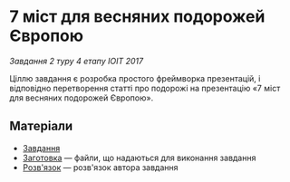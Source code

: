 # 7 міст для весняних подорожей Європою

*Завдання 2 туру 4 етапу ІОІТ 2017*

Ціллю завдання є розробка простого фреймворка презентацій,
і відповідно перетворення статті про подорожі на презентацію
«7 міст для весняних подорожей Європою».

## Матеріали

- [Завдання](https://ioitua.github.io/spring-journey/)
- [Заготовка](https://github.com/ioitua/spring-journey/archive/workpiece.zip)
  — файли, що надаються для виконання завдання
- [Розв'язок](https://github.com/ioitua/spring-journey/archive/solution.zip)
  — розв'язок автора завдання
